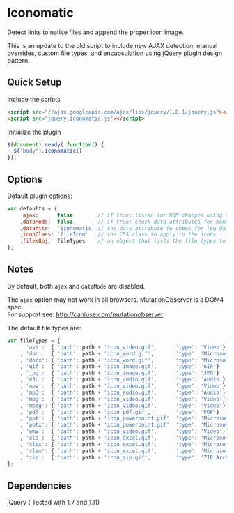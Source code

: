 Iconomatic
===============

Detect links to native files and append the proper icon image.


This is an update to the old script to include new AJAX detection, manual overrides, custom file types, and encapsulation using jQuery plugin design pattern.


## Quick Setup
Include the scripts
```html
<script src="//ajax.googleapis.com/ajax/libs/jquery/1.8.1/jquery.js"></script>
<script src="jquery.iconomatic.js"></script>
```

Initialize the plugin
```js
$(document).ready( function() {
  $('body').iconomatic()
});
```
## Options
Default plugin options:
```js
var defaults = {
     ajax:      false        // if true: listen for DOM changes using the MutationObserver object
    ,dataMode:  false        // if true: check data attributes for manually tagged links (useful for redirected links)
    ,dataAttr:  'iconomatic' // the data attribute to check for (eg data-iconomatic="pdf")
    ,iconClass: 'fileIcon'   // the CSS class to apply to the icons
    ,filesObj:  fileTypes    // an object that lists the file types to label with icons (see structure below)
};
```
## Notes  
By default, both ```ajax``` and ```dataMode``` are disabled.   

The ```ajax``` option may not work in all browsers. MutationObserver is a DOM4 spec.  
For support see: http://caniuse.com/mutationobserver

The default file types are:
```js
var fileTypes = {
      'avi':  { 'path': path + 'icon_video.gif',      'type': 'Video'}
    , 'doc':  { 'path': path + 'icon_word.gif',       'type': 'Microsoft Word'}
    , 'docx': { 'path': path + 'icon_word.gif',       'type': 'Microsoft Word'}
    , 'gif':  { 'path': path + 'icon_image.gif',      'type': 'GIF'}
    , 'jpg':  { 'path': path + 'icon_image.gif',      'type': 'JPG'}
    , 'm3u':  { 'path': path + 'icon_audio.gif',      'type': 'Audio'}
    , 'mov':  { 'path': path + 'icon_video.gif',      'type': 'Video'}
    , 'mp3':  { 'path': path + 'icon_audio.gif',      'type': 'Audio'}
    , 'mpg':  { 'path': path + 'icon_video.gif',      'type': 'Video'}
    , 'mpeg': { 'path': path + 'icon_video.gif',      'type': 'Video'}
    , 'pdf':  { 'path': path + 'icon_pdf.gif',        'type': 'PDF'}
    , 'ppt':  { 'path': path + 'icon_powerpoint.gif', 'type': 'Microsoft PowerPoint'}
    , 'pptx': { 'path': path + 'icon_powerpoint.gif', 'type': 'Microsoft PowerPoint'}
    , 'wmv':  { 'path': path + 'icon_video.gif',      'type': 'Video'}
    , 'xls':  { 'path': path + 'icon_excel.gif',      'type': 'Microsoft Excel'}
    , 'xlsx': { 'path': path + 'icon_excel.gif',      'type': 'Microsoft Excel'}
    , 'xlsm': { 'path': path + 'icon_excel.gif',      'type': 'Microsoft Excel'}
    , 'zip':  { 'path': path + 'icon_zip.gif',        'type': 'ZIP Archive'}
};
```

## Dependencies
jQuery ( Tested with 1.7 and 1.11)
